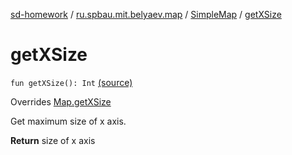[sd-homework](../../index.md) / [ru.spbau.mit.belyaev.map](../index.md) / [SimpleMap](index.md) / [getXSize](.)

# getXSize

`fun getXSize(): Int` [(source)](https://github.com/StasBel/sd-homework/blob/Roguelike/src/main/kotlin/ru/spbau/mit/belyaev/map/SimpleMap.kt#L21)

Overrides [Map.getXSize](../-map/get-x-size.md)

Get maximum size of x axis.

**Return**
size of x axis

